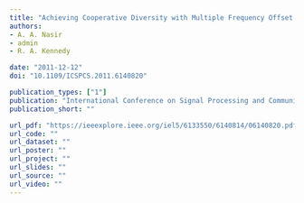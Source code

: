 ```yaml
---
title: "Achieving Cooperative Diversity with Multiple Frequency Offset Estimation"
authors:
- A. A. Nasir
- admin
- R. A. Kennedy

date: "2011-12-12"
doi: "10.1109/ICSPCS.2011.6140820"

publication_types: ["1"]
publication: "International Conference on Signal Processing and Communication Systems (ICSPCS), Hawaii, USA"
publication_short: ""

url_pdf: "https://ieeexplore.ieee.org/iel5/6133550/6140814/06140820.pdf"
url_code: ""
url_dataset: ""
url_poster: ""
url_project: ""
url_slides: ""
url_source: ""
url_video: ""
---
```

